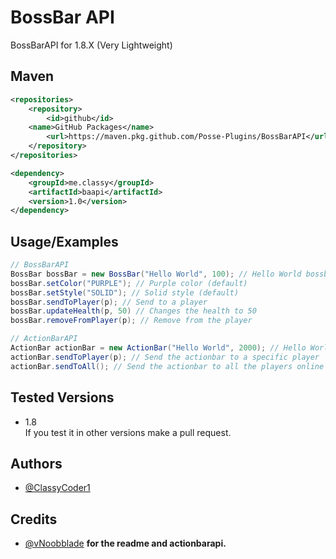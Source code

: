 # BossBar API

BossBarAPI for 1.8.X (Very Lightweight)

## Maven
```xml
<repositories>
	<repository>
		<id>github</id>
    <name>GitHub Packages</name>
		<url>https://maven.pkg.github.com/Posse-Plugins/BossBarAPI</url>
	</repository>
</repositories>
```

```xml
<dependency>
	<groupId>me.classy</groupId>
	<artifactId>baapi</artifactId>
	<version>1.0</version>
</dependency>
```

## Usage/Examples

```java
// BossBarAPI
BossBar bossBar = new BossBar("Hello World", 100); // Hello World bossbar with full health
bossBar.setColor("PURPLE"); // Purple color (default)
bossBar.setStyle("SOLID"); // Solid style (default)
bossBar.sendToPlayer(p); // Send to a player
bossBar.updateHealth(p, 50) // Changes the health to 50
bossBar.removeFromPlayer(p); // Remove from the player

// ActionBarAPI
ActionBar actionBar = new ActionBar("Hello World", 2000); // Hello World for 100 seconds
actionBar.sendToPlayer(p); // Send the actionbar to a specific player
actionBar.sendToAll(); // Send the actionbar to all the players online on the server
```
## Tested Versions

* 1.8 <br>
If you test it in other versions make a pull request.

## Authors

- [@ClassyCoder1](https://www.github.com/ClassyCoder1)

## Credits
- [@vNoobblade](https://www.github.com/vNoobblade) **for the readme and actionbarapi.**
